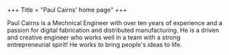 +++
Title = "Paul Cairns' home page"
+++

Paul Cairns is a Mechnical Engineer with over ten years of experience and a passion for digital fabrication and distributed manufacturing. He is a driven and creative engineer who works well in a team with a strong entrepreneurial spirit! He works to bring people's ideas to life.
